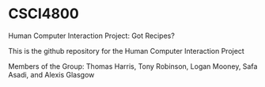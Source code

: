 # CSCI4800
Human Computer Interaction Project: Got Recipes?

This is the github repository for the Human Computer Interaction Project

Members of the Group: Thomas Harris, Tony Robinson, Logan Mooney, Safa Asadi, and Alexis Glasgow
